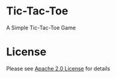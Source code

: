 # Tic-Tac-Toe
A Simple Tic-Tac-Toe Game

# License
Please see [Apache 2.0 License](./LICENSE) for details